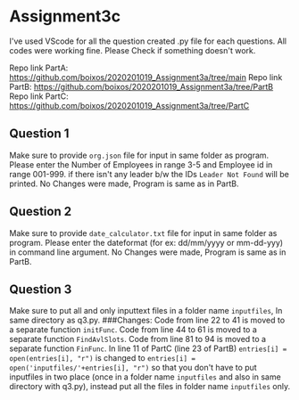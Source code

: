 # Assignment3c
  I've used VScode for all the question created .py file for each questions. All codes were working fine. Please Check if something doesn't work.

Repo link PartA: https://github.com/boixos/2020201019_Assignment3a/tree/main
Repo link PartB: https://github.com/boixos/2020201019_Assignment3a/tree/PartB
Repo link PartC: https://github.com/boixos/2020201019_Assignment3a/tree/PartC


## Question 1
  Make sure to provide `org.json` file for input in same folder as program.
  Please enter the Number of Employees in range 3-5 and Employee id in range 001-999. if there isn't any leader b/w the IDs `Leader Not Found` will be printed.
  No Changes were made, Program is same as in PartB.
## Question 2
  Make sure to provide `date_calculator.txt` file for input in same folder as program.
  Please enter the dateformat (for ex: dd/mm/yyyy or mm-dd-yyy) in command line argument.
  No Changes were made, Program is same as in PartB.

## Question 3
  Make sure to put all and only inputtext files in a folder name `inputfiles`, In same directory as q3.py.
  ###Changes:
     Code from line 22 to 41 is moved to a separate function `initFunc`.
     Code from line 44 to 61 is moved to a separate function `FindAvlSlots`.
     Code from line 81 to 94 is moved to a separate function `FinFunc`.
     In line 11 of PartC (line 23 of PartB) `entries[i] = open(entries[i], "r")` is changed to 
     `entries[i] = open('inputfiles/'+entries[i], "r")` so that you don't have to put inputfiles in two place (once in a folder name          `inputfiles` and also in same directory with q3.py), instead put all the files in folder name `inputfiles` only.
